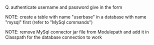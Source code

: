 Q. authenticate username and password give in the form

NOTE: create a table with name "userbase" in a database with name "mysql" first (refer to "MySql commands")

NOTE: remove MySql connector jar file from Modulepath and add it in Classpath for the database connection to work
